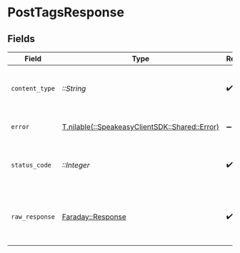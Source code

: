 # PostTagsResponse


## Fields

| Field                                                                          | Type                                                                           | Required                                                                       | Description                                                                    |
| ------------------------------------------------------------------------------ | ------------------------------------------------------------------------------ | ------------------------------------------------------------------------------ | ------------------------------------------------------------------------------ |
| `content_type`                                                                 | *::String*                                                                     | :heavy_check_mark:                                                             | HTTP response content type for this operation                                  |
| `error`                                                                        | [T.nilable(::SpeakeasyClientSDK::Shared::Error)](../../models/shared/error.md) | :heavy_minus_sign:                                                             | Default error response                                                         |
| `status_code`                                                                  | *::Integer*                                                                    | :heavy_check_mark:                                                             | HTTP response status code for this operation                                   |
| `raw_response`                                                                 | [Faraday::Response](https://www.rubydoc.info/gems/faraday/Faraday/Response)    | :heavy_check_mark:                                                             | Raw HTTP response; suitable for custom response parsing                        |